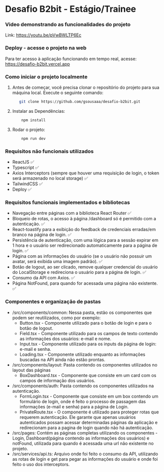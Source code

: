 # Desafio B2bit - Estágio/Trainee
### Video demonstrando as funcionalidades do projeto
 Link: https://youtu.be/pVwBWLTP6Ec
### Deploy - acesse o projeto na web
Para ter acesso à aplicação funcionando em tempo real, acesse: https://desafio-b2bit.vercel.app
### Como iniciar o projeto localmente
1. Antes de começar, você precisa clonar o repositório do projeto para sua máquina local. Execute o seguinte comando:
     ```bash
        git clone https://github.com/gsousaaa/desafio-b2bit.git
     ```
2. Instalar as Dependências:
    ```bash
        npm install
     ```
3. Rodar o projeto:
    ```bash
        npm run dev
     ```
### Requisitos não funcionais utilizados
- ReactJS ✅
- Typescript ✅
- Axios Interceptors (sempre que houver uma requisição de login, o token será armazenado no local storage) ✅
- TailwindCSS ✅
- Deploy  ✅
### Requisitos funcionais implementados e bibliotecas
- Navegação entre páginas com a biblioteca React Router ✅
- Bloqueio de rotas, o acesso à página /dashboard só é permitido com a autenticação. ✅
- React-toastify para a exibição do feedback de credenciais erradas/em branco na página de login. ✅
- Persistência de autenticação, com uma lógica para a sessão expirar em 1 hora e o usuário ser redirecionado automaticamente para a página de login. ✅
- Página com as informações do usuário (se o usuário não possuir um avatar, será exibida uma imagem padrão). ✅
- Botão de logout, ao ser clicado, remove qualquer credencial do usuário do LocalStorage e redireciona o usuário para a página de login. ✅
- Consumo da API com Axios. ✅
- Página NotFound, para quando for acessada uma página não existente. ✅

### Componentes e organização de pastas
- /src/components/common: Nessa pasta, estão os componentes que podem ser reutilizados, como por exemplo:
  - Button.tsx - Componente utilizado para o botão de login e para o botão de logout.
  - Field.tsx - Componente utilizado para os campos de texto contendo as informações dos usuários: e-mail e nome.
  - Input.tsx - Componente utilizado para os inputs da página de login: e-mail e senha.
  - Loading.tsx - Componente utilizado enquanto as informações buscadas na API ainda não estão prontas.
- /src/components/layout: Pasta contendo os componentes utilizados no layout das páginas
    - BoxDashboard.tsx - Componente que consiste em um card com os campos de informação dos usuários.
- /src/components/auth: Pasta contendo os componentes utilizados na autenticação.
    - FormLogin.tsx - Componente que consiste em um box contendo um formulário de login, onde é feito o processo de passagem das informações (e-mail e senha) para a página de Login.
    - PrivateRoute.tsx - O componente é utilizado para proteger rotas que requerem autenticação. Ele garante que apenas usuários autenticados possam acessar determinadas páginas da aplicação e redirecionam para a pagina de login quando não há autenticação.
- /src/pages: Contém as páginas completas utilizando os componentes - Login, Dashboard(página contendo as informações dos usuários) e notFound, utilizada para quando é acessada uma url não existente no projeto.
- /src/services/api.ts: Arquivo onde foi feito o consumo da API, utilizando as rotas de login e get para pegar as informações do usuário e onde foi feito o uso dos interceptors.
